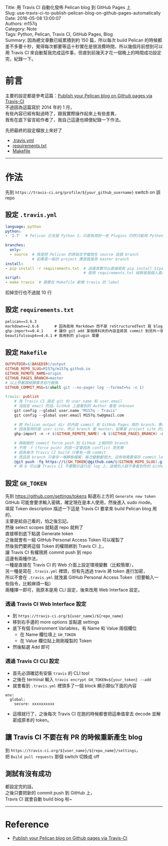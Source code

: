 Title: 用 Travis CI 自動化發佈 Pelican blog 到 GitHub Pages 上  
Slug: use-travis-ci-to-publish-pelican-blog-on-github-pages-automatically  
Date: 2016-05-08 13:00:07  
Authors: m157q  
Category: Note  
Tags: Python, Pelican, Travis CI, GitHub Pages, Blog  
Summary: 因為總文章數已經累積到約 150 篇，所以每次 build Pelican 的時候都差不多要十秒，覺得每次都要等這十秒實在是很浪費時間，所以幾個月前想到可以用 Travis CI 來自動幫我完成這件事，但直到前幾天才花一個晚上的時間成功設定完，紀錄一下。  
  
  
# 前言  
  
主要的設定都是參考這篇：[Publish your Pelican blog on Github pages via Travis-CI](http://blog.mathieu-leplatre.info/publish-your-pelican-blog-on-github-pages-via-travis-ci.html)  
不過因為這篇寫於 2014 年的 1 月，  
有些內容已經有點過時了，跟我實際操作起來上有些差異，  
我有在底下留言給作者了，我自己這邊也順便紀錄一下作法。  
  
先把最終的設定檔放上來好了  
  
+ [.travis.yml](https://github.com/M157q/m157q.github.io/blob/source/.travis.yml)  
+ [requirements.txt](https://github.com/M157q/m157q.github.io/blob/source/requirements.txt)  
+ [Makefile](https://github.com/M157q/m157q.github.io/blob/source/Makefile)  
  
---  
  
# 作法  
  
先到 `https://travis-ci.org/profile/${your_github_username}` switch on 該 repo  
  
## 設定 `.travis.yml`  
  
```yaml  
language: python  
python:  
- '2.7'  # Pelican 已支援 Python 3，只是我用到一些 Plugins 仍然只能用 Python 2  
  
branches:  
  only:  
  - source  # 我是把 Pelican 的原始文字檔放在 source 這個 branch  
            # 如果是一般的 project 應該就是用 master branch  
install:  
- pip install -r requirements.txt  # 這邊其實可以直接寫死 pip install ${package}  
                                   # 使用 requirements.txt 純粹是我個人喜好  
script:  
- make travis  # 需要在 Makefile 新增 travis 的 label  
```  
  
扣掉空行也不過就 10 行  
  
  
## 設定 `requirements.txt`  
  
```txt  
pelican==3.6.3  
markdown==2.6.6       # 因為我用 Markdown 而不是 reStructuredText 寫 blog  
ghp-import==0.4.1     # 讓你 git add 某個資料夾的內容並將其 commit 到另外一個 branch  
beautifulsoup4==4.4.1 # 我用到的 plugin 需要  
```  
  
  
## 設定 `Makefile`  
  
```Makefile  
OUTPUTDIR=$(BASEDIR)/output  
GITHUB_REPO_SLUG=M157q/m157q.github.io  
GITHUB_REMOTE_NAME=origin  
GITHUB_PAGES_BRANCH=master  
# 以上參數請根據需求自行替換  
GITHUB_COMMIT_MSG=$(shell git --no-pager log --format=%s -n 1)  
  
travis: publish  
    # 為 Travis CI 設定 git 的 user.name 和 user.email  
    # 沒設定 email 的話，GitHub 上面看到的 Author 會是 Unknown  
    git config --global user.name "M157q - Travis"  
    git config --global user.email M157q.tw@gmail.com  
  
    # 將 Pelican output dir 的內容 commit 到 GitHub Pages 用的 branch，準備 push 上去  
    # 因為我用的是 user site，所以 branch 是 master。如果是 project site 的話，branch 會是 gh-pages  
    ghp-import -n -r $(GITHUB_REMOTE_NAME) -b $(GITHUB_PAGES_BRANCH) -m "$(GITHUB_COMMIT_MSG)" $(OUTPUTDIR)  
  
    # 將剛剛的 commit force push 到 GitHub 上相同的 branch  
    # 不用 -f (force push) 的話一定會因為 conflict 而失敗  
    # 因為每次 Travis CI build 只會有一個 commit  
    # 而且該 branch 只會存一堆靜態檔案，每次變動都很大，沒有啥需要保存 commit log 的必要性。  
    @git push -fq https://${GH_TOKEN}@github.com/$(GITHUB_REPO_SLUG).git $(GITHUB_PAGES_BRANCH):$(GITHUB_PAGES_BRANCH) > /dev/null  
    # 用 @ 可以讓 Travis CI 不要顯示這行在 log 上，這樣別人就不會看到你的 GitHub Personal Access Token 了，也就是這裡用的 ${GH_TOKEN}  
```  
  
  
## 設定 `GH_TOKEN`  
  
先到 <https://github.com/settings/tokens> 點選右上方的 `Generate new token`  
GitHub 可能會要求輸入密碼，確定現在是本人使用，然後進入 sudo mode。  
填寫 Token description 描述一下這是 Travis CI 要拿來 build Pelican blog 用的，  
主要是給自己看的，怕之後忘記。  
然後 select scopes 就點選 repo 就夠了  
直接移到底下點選 Generate token  
之後就會有一組 GitHub Personal Access Token 可以複製了  
然後我們要將這個 Token 的權限綁到 Travis CI 上，  
讓 Travis CI 有權限將 commit push 到 repo  
這邊有兩種作法，  
一種是直接在 Travis CI 的 Web 介面上設定環境變數（比較簡單），  
另一種是寫在 `.travis.yml` 裡頭，但有先透過 travis 將 token 進行加密，  
所以不會在 `.travis.yml` 就洩漏 GitHub Personal Access Token（但要輸入一些指令，比較麻煩一點）  
兩種擇一即可，我原本是用 CLI 設定，後來改用 Web Interface 設定。  
  
### 透過 Travis CI Web Interface 設定  
  
+ 到 `https://travis-ci.org/${user_name}/${repo_name}`  
+ 移到右手邊的 more options 並點選 settings  
+ 底下有個 Environment Variables，有 Name 和 Value 兩個欄位  
    + 在 Name 欄位填上 `GH_TOKEN`  
    + 在 Value 欄位貼上剛剛複製的 Token  
+ 然後點選 Add 即可  
  
### 透過 Travis CI CLI 設定  
  
+ 首先必須確認有安裝 `travis` 的 CLI tool  
+ 之後在 terminal 輸入 `travis encrypt GH_TOKEN=${your_token} --add`  
+ 就會看到 `.travis.yml` 裡頭多了一個 block 顯示類似下面的內容  
  
```  
env:  
  global:  
    secure: xxxxxxxxxx  
```  
  
+ 這樣就行了，之後每次 Travis CI 在跑的時候都會把這串值拿去 decode 並解密成原本的 token。  
  
  
## 讓 Travis CI 不要在有 PR 的時候重新產生 blog  
  
到 `https://travis-ci.org/${user_name}/${repo_name}/settings`，  
把 `Build pull requests` 那個 switch 切換成 off  
  
  
## 測試有沒有成功  
  
都設定完的話，  
之後只要把新的 commit push 到 GitHub 上，  
Travis CI 就會自動 build blog 啦~  
  
---  
  
# Reference  
  
+ [Publish your Pelican blog on Github pages via Travis-CI](http://blog.mathieu-leplatre.info/publish-your-pelican-blog-on-github-pages-via-travis-ci.html)  
